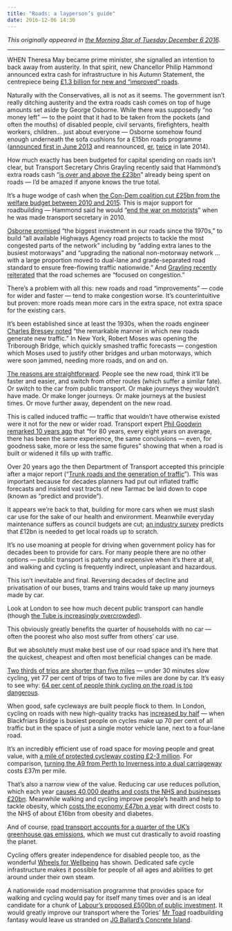 ```yaml
---
title: "Roads: a layperson’s guide"
date: 2016-12-06 14:30
---
```


*This originally appeared in [the Morning Star of Tuesday December 6 2016][ms].*

[ms]: http://morningstaronline.co.uk/a-f284-The-Tories-will-abandon-us-all-on-the-road-to-nowhere

* * *

WHEN Theresa May became prime minister, she signalled an intention to back away from austerity. In that spirit, new Chancellor Philip Hammond announced extra cash for infrastructure in his Autumn Statement, the centrepiece being [£1.3 billion for new and “improved” roads][roads-16].

[roads-16]: http://www.bbc.co.uk/news/uk-politics-38041466

Naturally with the Conservatives, all is not as it seems. The government isn’t really ditching austerity and the extra roads cash comes on top of huge amounts set aside by George Osborne. While there was supposedly “no money left” — to the point that it had to be taken from the pockets (and often the mouths) of disabled people, civil servants, firefighters, health workers, children… just about everyone — Osborne somehow found enough underneath the sofa cushions for a £15bn roads programme ([announced first in June 2013][iibf] and reannounced, [er][cbi], [twice][as14] in late 2014).

[iibf]: https://www.gov.uk/government/uploads/system/uploads/attachment_data/file/209279/PU1524_IUK_new_template.pdf
[cbi]: http://www.telegraph.co.uk/finance/personalfinance/tax/11220636/Business-backs-David-Cameron-on-road-revolution.html
[as14]: http://www.telegraph.co.uk/news/uknews/road-and-rail-transport/11264202/Billions-of-pounds-for-road-schemes-in-Tory-and-LibDem-areas-ahead-of-election.html

How much exactly has been budgeted for capital spending on roads isn’t clear, but Transport Secretary Chris Grayling recently said that Hammond’s extra roads cash “[is over and above the £23bn][grayling]” already being spent on roads — I’d be amazed if anyone knows the true total.

[grayling]: https://www.gov.uk/government/news/english-regions-to-benefit-from-transport-investment-worth-3-billion

It’s a huge wodge of cash when [the Con-Dem coalition cut £25bn from the welfare budget between 2010 and 2015][total-cuts]. This is major support for roadbuilding — Hammond said he would “[end the war on motorists][hammond-wotm]” when he was made transport secretary in 2010.

[total-cuts]: https://www.ifs.org.uk/uploads/publications/bns/BN160.pdf
[hammond-wotm]: http://www.telegraph.co.uk/news/7720644/Coalition-will-end-war-on-the-motorist-Transport-Secretary-pledges.html

[Osborne promised][iibf] “the biggest investment in our roads since the 1970s,” to build “all available Highways Agency road projects to tackle the most congested parts of the network” including by “adding extra lanes to the busiest motorways” and “upgrading the national non-motorway network … with a large proportion moved to dual-lane and grade-separated road standard to ensure free-flowing traffic nationwide.” And [Grayling recently reiterated][grayling] that the road schemes are “focused on congestion.”

There’s a problem with all this: new roads and road “improvements” — code for wider and faster — tend to make congestion worse. It’s counterintuitive but proven: more roads mean more cars in the extra space, not extra space for the existing cars.

It’s been established since at least the 1930s, when the roads engineer [Charles Bressey noted][pg-ltt] “the remarkable manner in which new roads generate new traffic.” In New York, Robert Moses was opening the Triborough Bridge, which quickly smashed traffic forecasts — congestion which Moses used to justify other bridges and urban motorways, which were soon jammed, needing more roads, and on and on.

[The reasons are straightforward][aus-vid]. People see the new road, think it’ll be faster and easier, and switch from other routes (which suffer a similar fate). Or switch to the car from public transport. Or make journeys they wouldn’t have made. Or make longer journeys. Or make journeys at the busiest times. Or move further away, dependent on the new road.

[aus-vid]: https://www.youtube.com/watch?v=R3ajdFIgD54&t=1470

This is called induced traffic — traffic that wouldn’t have otherwise existed were it not for the new or wider road. Transport expert [Phil Goodwin remarked 10 years ago][pg-ltt] that “for 80 years, every eight years on average, there has been the same experience, the same conclusions — even, for goodness sake, more or less the same figures” showing that when a road is built or widened it fills up with traffic.

[pg-ltt]: http://stopcityairportmasterplan.tumblr.com/post/19513243412/induced-traffic-again-and-again-and-again

Over 20 years ago the then Department of Transport accepted this principle after a major report (“[Trunk roads and the generation of traffic][SACTRA]”). This was important because for decades planners had put out inflated traffic forecasts and insisted vast tracts of new Tarmac be laid down to cope (known as “predict and provide”).

[SACTRA]: http://www.bettertransport.org.uk/sites/default/files/trunk-roads-traffic-report.pdf

It appears we’re back to that, building for more cars when we must slash car use for the sake of our health and environment. Meanwhile everyday maintenance suffers as council budgets are cut; [an industry survey][alarm] predicts that £12bn is needed to get local roads up to scratch.

[alarm]: http://www.asphaltuk.org/alarm-survey-page/

It’s no use moaning at people for driving when government policy has for decades been to provide for cars. For many people there are no other options — public transport is patchy and expensive when it’s there at all, and walking and cycling is frequently indirect, unpleasant and hazardous.

This isn’t inevitable and final. Reversing decades of decline and privatisation of our buses, trams and trains would take up many journeys made by car.

Look at London to see how much decent public transport can handle (though [the Tube is increasingly overcrowded][tfl-overcrowding]).

This obviously greatly benefits the quarter of households with no car — often the poorest who also most suffer from others’ car use.

[tfl-overcrowding]: http://www.standard.co.uk/news/transport/tube-network-to-be-put-out-of-action-within-15-years-due-to-soaring-population-a3269481.html

But we absolutely must make best use of our road space and it’s here that the quickest, cheapest and often most beneficial changes can be made.

[Two thirds of trips are shorter than five miles][nts] — under 30 minutes slow cycling, yet 77 per cent of trips of two to five miles are done by car. It’s easy to see why: [64 per cent of people think cycling on the road is too dangerous][bsa].

[nts]: https://www.gov.uk/government/statistics/national-travel-survey-2015
[bsa]: https://www.gov.uk/government/uploads/system/uploads/attachment_data/file/481877/british-social-attitudes-survey-2014.pdf

When good, safe cycleways are built people flock to them. In London, cycling on roads with new high-quality tracks has [increased by half][tfl-stats] — when Blackfriars Bridge is busiest people on cycles make up 70 per cent of all traffic but in the space of just a single motor vehicle lane, next to a four-lane road.

[tfl-stats]: http://content.tfl.gov.uk/pic-161130-07-cycle-quietways.pdf

It’s an incredibly efficient use of road space for moving people and great value, with [a mile of protected cycleway costing £2-3 million][rh-civ]. For comparison, [turning the A9 from Perth to Inverness into a dual carriageway][A9] costs £37m per mile.

[rh-civ]: http://therantyhighwayman.blogspot.co.uk/2016/04/cost-invest-value.html
[A9]: http://www.transport.gov.scot/project/a9-dualling-perth-inverness

That’s also a narrow view of the value. Reducing car use reduces pollution, which each year [causes 40,000 deaths and costs the NHS and businesses £20bn][rcp-pollution]. Meanwhile walking and cycling improve people’s health and help to tackle obesity, which [costs the economy £47bn a year][mckinsey-obesity] with direct costs to the NHS of about £16bn from obesity and diabetes.

[rcp-pollution]: https://www.rcplondon.ac.uk/projects/outputs/every-breath-we-take-lifelong-impact-air-pollution
[mckinsey-obesity]: https://www.theguardian.com/society/2014/nov/20/obesity-bigger-cost-than-war-and-terror

And of course, [road transport accounts for a quarter of the UK’s greenhouse gas emissions][ccc], which we must cut drastically to avoid roasting the planet.

[ccc]: https://www.theccc.org.uk/charts-data/ukemissions-by-sector/transport/

Cycling offers greater independence for disabled people too, as the wonderful [Wheels for Wellbeing][wfw] has shown. Dedicated safe cycle infrastructure makes it possible for people of all ages and abilities to get around under their own steam.

[wfw]: http://www.wheelsforwellbeing.org.uk

A nationwide road modernisation programme that provides space for walking and cycling would pay for itself many times over and is an ideal candidate for a chunk of [Labour’s proposed £500bn of public investment][lab-500]. It would greatly improve our transport where the Tories’ [Mr Toad][] roadbuilding fantasy would leave us stranded on [JG Ballard’s Concrete Island][concrete-island].

[lab-500]: https://www.morningstaronline.co.uk/a-9c5a-Corbyns-plan-to-rebuild-Britain
[Mr Toad]: https://en.wikipedia.org/wiki/Mr._Toad
[concrete-island]: https://en.wikipedia.org/wiki/Concrete_Island

